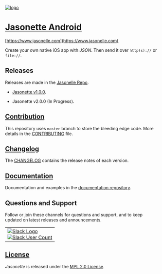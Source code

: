 [![logo](https://user-images.githubusercontent.com/292738/59071387-61da3480-888c-11e9-9d77-d495852231e7.png)](http://www.jasonelle.com)

# [Jasonette Android](https://www.jasonelle.com)

[https://www.jasonelle.com](https://www.jasonelle.com)

Create your own native iOS app with *JSON*. Then send it over `http(s)://` or `file://`.

## Releases

Releases are made in the [Jasonelle Repo](https://github.com/jasonelle/jasonelle/releases).

- [Jasonette v1.0.0](https://github.com/jasonelle/jasonelle/releases/tag/v1.0).

- Jasonette v2.0.0 (In Progress).

## [Contribution](CONTRIBUTING.md)

This repository uses `master` branch to store the bleeding
edge code. More details in the [CONTRIBUTING](CONTRIBUTING.md) file.

## [Changelog](CHANGELOG.md)

The [CHANGELOG](CHANGELOG.md) contains the release notes
of each version.

## [Documentation](https://jasonelle.com/docs)

Documentation and examples in the [documentation repository](https://github.com/jasonelle/docs).


## Questions and Support

Follow or join these channels for questions and support, and to keep updated on latest releases and announcements.

<table class="equalwidth follow">
<tr>
<td>

<a href="https://jasonette.now.sh">

<img src="https://user-images.githubusercontent.com/292738/59078494-65ca7e80-88ad-11e9-8c87-4f3fa002bbb9.png" alt="Slack Logo">

<br>

<img src="https://jasonette.now.sh/badge.svg" alt="Slack User Count">

</a>
</td>
</tr>
</table>


## [License](LICENSE)

*Jasonette* is released under the [MPL 2.0 License](https://opensource.org/licenses/MPL-2.0).
